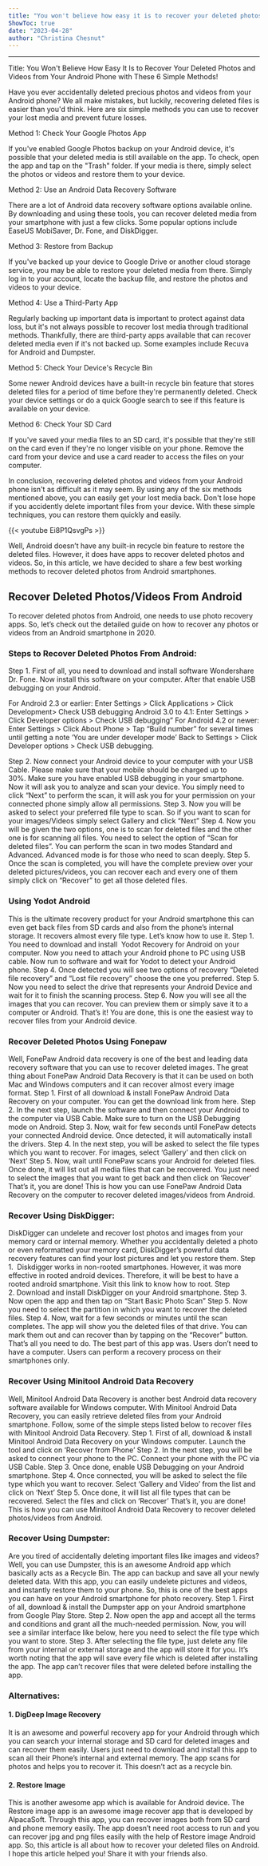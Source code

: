 ```yaml
---
title: "You won't believe how easy it is to recover your deleted photos and videos from your Android phone with these 6 simple methods!"
ShowToc: true 
date: "2023-04-28"
author: "Christina Chesnut"
---
```

*****
Title: You Won't Believe How Easy It Is to Recover Your Deleted Photos and Videos from Your Android Phone with These 6 Simple Methods!

Have you ever accidentally deleted precious photos and videos from your Android phone? We all make mistakes, but luckily, recovering deleted files is easier than you'd think. Here are six simple methods you can use to recover your lost media and prevent future losses.

Method 1: Check Your Google Photos App

If you've enabled Google Photos backup on your Android device, it's possible that your deleted media is still available on the app. To check, open the app and tap on the "Trash" folder. If your media is there, simply select the photos or videos and restore them to your device.

Method 2: Use an Android Data Recovery Software

There are a lot of Android data recovery software options available online. By downloading and using these tools, you can recover deleted media from your smartphone with just a few clicks. Some popular options include EaseUS MobiSaver, Dr. Fone, and DiskDigger.

Method 3: Restore from Backup

If you've backed up your device to Google Drive or another cloud storage service, you may be able to restore your deleted media from there. Simply log in to your account, locate the backup file, and restore the photos and videos to your device.

Method 4: Use a Third-Party App

Regularly backing up important data is important to protect against data loss, but it's not always possible to recover lost media through traditional methods. Thankfully, there are third-party apps available that can recover deleted media even if it's not backed up. Some examples include Recuva for Android and Dumpster.

Method 5: Check Your Device's Recycle Bin

Some newer Android devices have a built-in recycle bin feature that stores deleted files for a period of time before they're permanently deleted. Check your device settings or do a quick Google search to see if this feature is available on your device.

Method 6: Check Your SD Card

If you've saved your media files to an SD card, it's possible that they're still on the card even if they're no longer visible on your phone. Remove the card from your device and use a card reader to access the files on your computer.

In conclusion, recovering deleted photos and videos from your Android phone isn't as difficult as it may seem. By using any of the six methods mentioned above, you can easily get your lost media back. Don't lose hope if you accidently delete important files from your device. With these simple techniques, you can restore them quickly and easily.

{{< youtube Ei8P1QsvgPs >}} 



Well, Android doesn’t have any built-in recycle bin feature to restore the deleted files. However, it does have apps to recover deleted photos and videos. So, in this article, we have decided to share a few best working methods to recover deleted photos from Android smartphones.

 
## Recover Deleted Photos/Videos From Android


To recover deleted photos from Android, one needs to use photo recovery apps. So, let’s check out the detailed guide on how to recover any photos or videos from an Android smartphone in 2020.

 
### Steps to Recover Deleted Photos From Android:


Step 1. First of all, you need to download and install software Wondershare Dr. Fone. Now install this software on your computer. After that enable USB debugging on your Android.

 

For Android 2.3 or earlier: Enter Settings > Click Applications > Click Development> Check USB debugging
Android 3.0 to 4.1: Enter Settings > Click Developer options > Check USB debugging”
For Android 4.2 or newer: Enter Settings > Click About Phone > Tap “Build number” for several times until getting a note ‘You are under developer mode’
Back to Settings > Click Developer options > Check USB debugging.



Step 2. Now connect your Android device to your computer with your USB Cable. Please make sure that your mobile should be charged up to 30%. Make sure you have enabled USB debugging in your smartphone.
Now it will ask you to analyze and scan your device. You simply need to click “Next” to perform the scan, it will ask you for your permission on your connected phone simply allow all permissions.
Step 3. Now you will be asked to select your preferred file type to scan. So if you want to scan for your images/Videos simply select Gallery and click “Next”
Step 4. Now you will be given the two options, one is to scan for deleted files and the other one is for scanning all files. You need to select the option of “Scan for deleted files”. You can perform the scan in two modes Standard and Advanced. Advanced mode is for those who need to scan deeply.
Step 5. Once the scan is completed, you will have the complete preview over your deleted pictures/videos, you can recover each and every one of them simply click on “Recover” to get all those deleted files.

 
### Using Yodot Android


This is the ultimate recovery product for your Android smartphone this can even get back files from SD cards and also from the phone’s internal storage. It recovers almost every file type. Let’s know how to use it.
Step 1. You need to download and install  Yodot Recovery for Android on your computer. Now you need to attach your Android phone to PC using USB cable. Now run to software and wait for Yodot to detect your Android phone.
Step 4. Once detected you will see two options of recovery “Deleted file recovery” and “Lost file recovery” choose the one you preferred.
Step 5. Now you need to select the drive that represents your Android Device and wait for it to finish the scanning process.
Step 6. Now you will see all the images that you can recover. You can preview them or simply save it to a computer or Android.
That’s it! You are done, this is one the easiest way to recover files from your Android device.

 
### Recover Deleted Photos Using Fonepaw


Well, FonePaw Android data recovery is one of the best and leading data recovery software that you can use to recover deleted images. The great thing about FonePaw Android Data Recovery is that it can be used on both Mac and Windows computers and it can recover almost every image format.
Step 1. First of all download & install FonePaw Android Data Recovery on your computer. You can get the download link from here.
Step 2. In the next step, launch the software and then connect your Android to the computer via USB Cable. Make sure to turn on the USB Debugging mode on Android.
Step 3. Now, wait for few seconds until FonePaw detects your connected Android device. Once detected, it will automatically install the drivers.
Step 4. In the next step, you will be asked to select the file types which you want to recover. For images, select ‘Gallery’ and then click on ‘Next’
Step 5. Now, wait until FonePaw scans your Android for deleted files. Once done, it will list out all media files that can be recovered. You just need to select the images that you want to get back and then click on ‘Recover’
That’s it, you are done! This is how you can use FonePaw Android Data Recovery on the computer to recover deleted images/videos from Android.

 
### Recover Using DiskDigger:


DiskDigger can undelete and recover lost photos and images from your memory card or internal memory. Whether you accidentally deleted a photo or even reformatted your memory card, DiskDigger’s powerful data recovery features can find your lost pictures and let you restore them.
Step 1.  Diskdigger works in non-rooted smartphones. However, it was more effective in rooted android devices. Therefore, it will be best to have a rooted android smartphone. Visit this link to know how to root.
Step 2. Download and install DiskDigger on your Android smartphone.
Step 3. Now open the app and then tap on “Start Basic Photo Scan”
Step 5. Now you need to select the partition in which you want to recover the deleted files.
Step 4. Now, wait for a few seconds or minutes until the scan completes. The app will show you the deleted files of that drive. You can mark them out and can recover than by tapping on the “Recover” button.
That’s all you need to do. The best part of this app was. Users don’t need to have a computer. Users can perform a recovery process on their smartphones only.

 
### Recover Using Minitool Android Data Recovery


Well, Minitool Android Data Recovery is another best Android data recovery software available for Windows computer. With Minitool Android Data Recovery, you can easily retrieve deleted files from your Android smartphone. Follow, some of the simple steps listed below to recover files with Minitool Android Data Recovery.
Step 1. First of all, download & install Minitool Android Data Recovery on your Windows computer. Launch the tool and click on ‘Recover from Phone’
Step 2. In the next step, you will be asked to connect your phone to the PC. Connect your phone with the PC via USB Cable.
Step 3. Once done, enable USB Debugging on your Android smartphone.
Step 4. Once connected, you will be asked to select the file type which you want to recover. Select ‘Gallery and Video’ from the list and click on ‘Next’
Step 5. Once done, it will list all file types that can be recovered. Select the files and click on ‘Recover’
That’s it, you are done! This is how you can use Minitool Android Data Recovery to recover deleted photos/videos from Android.

 
### Recover Using Dumpster:


Are you tired of accidentally deleting important files like images and videos? Well, you can use Dumpster, this is an awesome Android app which basically acts as a Recycle Bin. The app can backup and save all your newly deleted data.
With this app, you can easily undelete pictures and videos, and instantly restore them to your phone. So, this is one of the best apps you can have on your Android smartphone for photo recovery.
Step 1. First of all, download & install the Dumpster app on your Android smartphone from Google Play Store.
Step 2. Now open the app and accept all the terms and conditions and grant all the much-needed permission. Now, you will see a similar interface like below, here you need to select the file type which you want to store.
Step 3. After selecting the file type, just delete any file from your internal or external storage and the app will store it for you. 
It’s worth noting that the app will save every file which is deleted after installing the app. The app can’t recover files that were deleted before installing the app.

 
### Alternatives:
 
#### 1. DigDeep Image Recovery


It is an awesome and powerful recovery app for your Android through which you can search your internal storage and SD card for deleted images and can recover them easily.
Users just need to download and install this app to scan all their Phone’s internal and external memory. The app scans for photos and helps you to recover it. This doesn’t act as a recycle bin.

 
#### 2. Restore Image


This is another awesome app which is available for Android device. The Restore image app is an awesome image recover app that is developed by AlpacaSoft. Through this app, you can recover images both from SD card and phone memory easily.
The app doesn’t need root access to run and you can recover jpg and png files easily with the help of Restore image Android app.
So, this article is all about how to recover your deleted files on Android. I hope this article helped you! Share it with your friends also.





